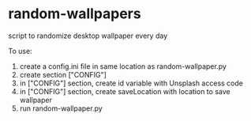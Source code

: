 # random-wallpapers
script to randomize desktop wallpaper every day

To use:
1. create a config.ini file in same location as random-wallpaper.py
2. create section ["CONFIG"]
3. in ["CONFIG"] section, create id variable with Unsplash access code
4. in ["CONFIG"] section, create saveLocation with location to save wallpaper
5. run random-wallpaper.py